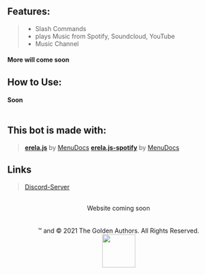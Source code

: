 ## Features:
> - Slash Commands
> - plays Music from Spotify, Soundcloud, YouTube
> - Music Channel
#### More will come soon

## How to Use:

#### Soon

```Shell

```

## This bot is made with:
> [**erela.js**](https://github.com/MenuDocs/erela.js) by [MenuDocs](https://github.com/MenuDocs)
> [**erela.js-spotify**](https://github.com/MenuDocs/erela.js-spotify) by [MenuDocs](https://github.com/MenuDocs)

## Links
>[Discord-Server](https://discord.gg/PX28nyVgdP)

<br/>
  <div align="center">
    Website coming soon
    </div>
<br/>
<br/>
  <div align="center">
    ™ and © 2021 The Golden Authors. All Rights Reserved.
    </div>
  <div align="center">
  <img style="width: 75px;" src="https://cds.spasten.studio/static/spasten_studio_black.svg">
    </div>
